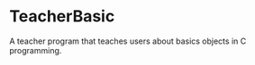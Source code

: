 TeacherBasic
============

A teacher program that teaches users about basics objects in C programming.
